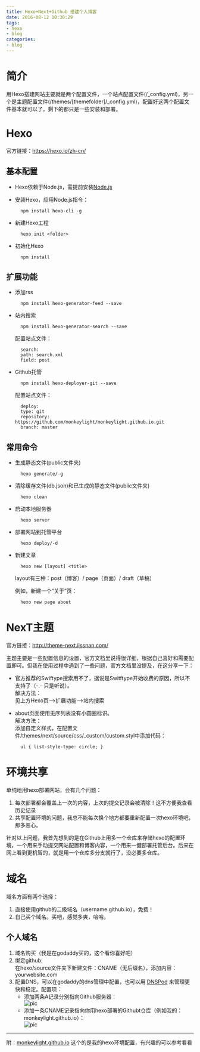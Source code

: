 ```yaml
---
title: Hexo+Next+Github 搭建个人博客
date: 2016-08-12 10:30:29
tags: 
- hexo
- blog
categories: 
- blog 
---
```


[linkNodejs]: https://nodejs.org/en/
[linkDNSPod]: https://www.dnspod.cn/
[linkGithub]: https://github.com/monkeylight/monkeylight.github.io
[picDns1]: dns1.png
[picDns2]: dns2.png

# 简介

用Hexo搭建网站主要就是两个配置文件，一个站点配置文件(/_config.yml)，另一个是主题配置文件(/themes/[themefolder]/_config.yml)，配置好这两个配置文件基本就可以了，剩下的都只是一些安装和部署。

<!--more-->

# Hexo

官方链接：<https://hexo.io/zh-cn/>

## 基本配置

- Hexo依赖于Node.js，需提前安装[Node.js][linkNodejs]
- 安装Hexo，应用Node.js指令：  

		npm install hexo-cli -g
- 新建Hexo工程

		hexo init <folder>	

- 初始化Hexo

		npm install
	
## 扩展功能

- 添加rss

		npm install hexo-generator-feed --save

- 站内搜索
	
		npm install hexo-generator-search --save

	配置站点文件：
	
		search:
		path: search.xml
		field: post

- Github托管

		npm install hexo-deployer-git --save	
	配置站点文件：
		
		deploy:
		type: git
		repository: https://github.com/monkeylight/monkeylight.github.io.git
		branch: master

## 常用命令

- 生成静态文件(public文件夹) 
		
		hexo generate/-g
		
- 清除缓存文件(db.json)和已生成的静态文件(public文件夹)
		
		hexo clean

- 启动本地服务器
		
		hexo server
		
- 部署网站到托管平台
		
		hexo deploy/-d
		
- 新建文章
		
		hexo new [layout] <title>
		
	layout有三种：post（博客）/ page（页面）/ draft（草稿）

	例如，新建一个“关于”页：
	
		hexo new page about

# NexT主题

官方链接：<http://theme-next.iissnan.com/>

主题主要是一些配置信息的设置，官方文档里说得很详细，根据自己喜好和需要配置即可。但我在使用过程中遇到了一些问题，官方文档里没提及，在这分享一下：

- 官方推荐的Swiftype搜索用不了，据说是Switftype开始收费的原因，所以不支持了（-.- 只是听说）。  
	解决方法：  
	见上方Hexo页-->扩展功能-->站内搜索

- about页面使用无序列表没有小圆圈标识。  
	解决方法：  
	添加自定义样式，在配置文件/themes/next/source/css/_custom/custom.styl中添加代码：
			
		ul { list-style-type: circle; }

# 环境共享

单纯地用hexo部署网站，会有几个问题：

1. 每次部署都会覆盖上一次的内容，上次的提交记录会被清除！这不方便我查看历史记录
2. 共享配置环境的问题，我总不能每次换个地方都要重新配置一次hexo环境吧，那多恶心。

针对以上问题，我首先想到的是在Github上用多一个仓库来存储hexo的配置环境，一个用来手动提交网站配置和博客内容，一个用来一健部署托管后台。后来在网上看到更机智的，就是用一个仓库多分支就行了，没必要多仓库。

# 域名

域名方面有两个选择：  
	
1. 直接使用github的二级域名（username.github.io），免费！  
2. 自己买个域名。买吧，感觉多爽，哈哈。
	
## 个人域名

1. 域名购买（我是在godaddy买的，这个看你喜好吧）
2. 绑定github:  
	在hexo/source文件夹下新建文件：CNAME（无后缀名），添加内容：yourwebsite.com
3. 配置DNS，可以在godaddy的dns管理中配置，也可以用 [DNSPod][linkDNSPod] 来管理更快和稳定。配置项：
	- 添加两条A记录分别指向Github服务器：  
		![pic][picDns1]
	- 添加一条CNAME记录指向你用hexo部署的Githubt仓库（例如我的：monkeylight.github.io）：  
		![pic][picDns2]

---

附：[monkeylight.github.io][linkGithub] 这个的是我的hexo环境配置，有兴趣的可以参考看看